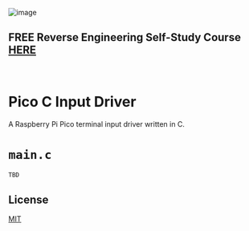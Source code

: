 ![image](https://github.com/mytechnotalent/pico-c-input-driver/blob/main/Pico%20C%20Input%20Driver.png?raw=true)

## FREE Reverse Engineering Self-Study Course [HERE](https://github.com/mytechnotalent/Reverse-Engineering-Tutorial)

<br>

# Pico C Input Driver
A Raspberry Pi Pico terminal input driver written in C.

# `main.c`
```bash
TBD
```

## License
[MIT](https://raw.githubusercontent.com/mytechnotalent/pico-c-input-driver/main/LICENSE)
